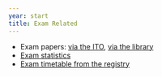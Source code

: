```yaml
---
year: start
title: Exam Related
---
```


- Exam papers: [via the ITO](http://www.inf.ed.ac.uk/teaching/exam_papers/), [via the library](http://www.exampapers.lib.ed.ac.uk.ezproxy.webfeat.lib.ed.ac.uk/Informatics0405.shtml)
- [Exam statistics](http://www.inf.ed.ac.uk/student-services/teaching-organisation/taught-course-information/course-statistics/summary)
- [Exam timetable from the registry](http://www.scripts.sasg.ed.ac.uk/registry/examinations/index.cfm)
